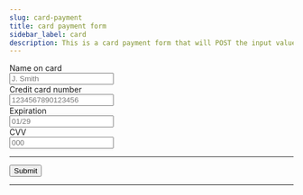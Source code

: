 ```yaml
---
slug: card-payment
title: card payment form
sidebar_label: card
description: This is a card payment form that will POST the input values on submit.
---
```


<div class="container margin-vert--xl">
  <div class="row">
    <div class="card col col--12 padding--md">
      <form
        class="card__body"
        method="POST"
        action="/payment"
      >
        <div class="row">
          <div class="col col--12 margin-bottom--md">
            <label for="card-name">Name on card</label>
            <br/>
            <input
              type="text"
              name="card-name"
              id="card-name"
              placeholder="J. Smith"
              required
            />
          </div>
          <div class="col col--12 margin-bottom--md">
            <label for="card-number">Credit card number</label>
            <br/>
            <input
              type="text"
              name="card-number"
              id="card-number"
              placeholder="1234567890123456"
              maxlength="19"
              pattern="\d{12,19}"
              title="a digit value between 12 and 19 characters in length"
              required
            />
          </div>
          <div class="col col--5 margin-bottom--md">
            <label for="card-expiration">Expiration</label>
            <br/>
            <input
              type="text"
              name="card-expiration"
              id="card-expiration"
              placeholder="01/29"
              maxlength="5"
              pattern="\d{2}\/\d{2}"
              title="a month / year date formatted as mm/yy"
              required
            />
          </div>
          <div class="col col--5 margin-bottom--md">
            <label for="card-cvv">CVV</label>
            <br/>
            <input
              type="text"
              name="card-cvv"
              id="card-cvv"
              placeholder="000"
              maxlength="4"
              pattern="\d{3,4}"
              title="a 3-4 digit value"
              required
            />
          </div>
        </div>
        <hr/>
        <button type="submit" class="button button--primary">Submit</button>
      </form>
    </div>
  </div>
</div>
<hr/>
